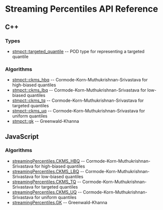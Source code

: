 # Streaming Percentiles API Reference

## C++

### Types

- [stmpct::targeted_quantile](cpp/targeted_quantile.md) -- POD type for representing a targeted quantile

### Algorithms

- [stmpct::ckms_hbq](cpp/ckms_hbq.md) -- Cormode-Korn-Muthukrishnan-Srivastava for high-biased quantiles
- [stmpct::ckms_lbq](cpp/ckms_lbq.md) -- Cormode-Korn-Muthukrishnan-Srivastava for low-biased quantiles
- [stmpct::ckms_tq](cpp/ckms_tq.md) -- Cormode-Korn-Muthukrishnan-Srivastava for targeted quantiles
- [stmpct::ckms_uq](cpp/ckms_uq.md) -- Cormode-Korn-Muthukrishnan-Srivastava for uniform quantiles
- [stmpct::gk](cpp/gk.md) -- Greenwald-Khanna

## JavaScript

### Algorithms

- [streamingPercentiles.CKMS_HBQ](js/ckms_hbq.md) -- Cormode-Korn-Muthukrishnan-Srivastava for high-biased quantiles
- [streamingPercentiles.CKMS_LBQ](js/ckms_lbq.md) -- Cormode-Korn-Muthukrishnan-Srivastava for low-biased quantiles
- [streamingPercentiles.CKMS_TQ](js/ckms_tq.md) -- Cormode-Korn-Muthukrishnan-Srivastava for targeted quantiles
- [streamingPercentiles.CKMS_UQ](js/ckms_uq.md) -- Cormode-Korn-Muthukrishnan-Srivastava for uniform quantiles
- [streamingPercentiles.GK](js/gk.md) -- Greenwald-Khanna